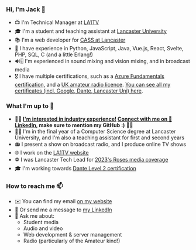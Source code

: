 ### Hi, I'm Jack 👋
- 📺 I'm Technical Manager at [LA1TV](https://github.com/LA1TV)
- 🎓 I'm a student and teaching assistant at [Lancaster University](https://lancaster.ac.uk)
- 📚 I'm a web developer for [CASS at Lancaster](https://cass.lancs.ac.uk/)
- 🧠 I have experience in Python, JavaScript, Java, Vue.js, React, Svelte, PHP, SQL, C (and a little Erlang!)
- 🔊🎚 I'm experienced in sound mixing and vision mixing, and in broadcast media
- 🎖 I have multiple certifications, such as a [Azure Fundamentals certification](https://learn.microsoft.com/api/credentials/share/en-gb/JackDunn/5AB9BD957EA28177?sharingId=EE2C44B45BAF343F), and a [UK amateur radio licence](https://rsgb.org/main/clubs-training/for-students/foundation/). [You can see all my certificates (incl. Google, Dante, Lancaster Uni) here](https://dunn.gg/certs).

### What I'm up to 🙌
- 🧑‍💼 **<ins>I'm interested in industry experience!</ins> [Connect with me on 💼 LinkedIn](https://www.linkedin.com/in/jackdunncodes), make sure to mention my GitHub :)** 🧑‍💼
- 👨‍🏫 I'm in the final year of a Computer Science degree at Lancaster University, and I'm also a teaching assistant for first and second years
- 📻 I present a show on broadcast radio, and I produce online TV shows
- 🌐 I work on the [LA1TV website](https://la1tv.co.uk)
- ⚽ I was Lancaster Tech Lead for [2023's Roses media coverage](https://roseslive.co.uk)
- 🎓 I'm working towards [Dante Level 2 certification](https://www.audinate.com/learning/training-certification/dante-certification-program#l2)

### How to reach me 📫
- ✉️ You can find my email [on my website](https://dunn.gg/contact)
- 💼 Or send me a message to [my LinkedIn](https://www.linkedin.com/in/jackdunncodes)
- 💬 Ask me about:
  - Student media
  - Audio and video
  - Web development & server management
  - Radio (particularly of the Amateur kind!)

<!--
**JackDunnCodes/JackDunnCodes** is a ✨ _special_ ✨ repository because its `README.md` (this file) appears on your GitHub profile.

Here are some ideas to get you started:

- 🔭 I’m currently working on ...
- 🌱 I’m currently learning ...
- 👯 I’m looking to collaborate on ...
- 🤔 I’m looking for help with ...
- 💬 Ask me about ...
- 📫 How to reach me: ...
- 😄 Pronouns: ...
- ⚡ Fun fact: ...
-->

<!--
<table><tbody><tr><td>Octo-Ring - Discover other github profiles! I'm not directly affiliated or endorsing these profiles (since I don't control who joins the ring).<br><a href="https://octo-ring.com/p/JackDunnCodes/prev">⏮ Previous profile</a> &bull; <a href="https://octo-ring.com/p/JackDunnCodes/random">🎲 Random Profile</a>  &bull; <a href="https://octo-ring.com/p/JackDunnCodes/next">Next profile ⏭</a><br><a href="https://octo-ring.com/">More profiles, and more info about the Octo-Ring</a></td></tr></tbody></table>
-->
